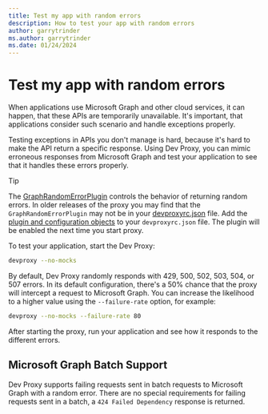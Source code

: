 ```yaml
---
title: Test my app with random errors
description: How to test your app with random errors
author: garrytrinder
ms.author: garrytrinder
ms.date: 01/24/2024
---
```


# Test my app with random errors

When applications use Microsoft Graph and other cloud services, it can happen, that these APIs are temporarily unavailable. It's important, that applications consider such scenario and handle exceptions properly.

Testing exceptions in APIs you don't manage is hard, because it's hard to make the API return a specific response. Using Dev Proxy, you can mimic erroneous responses from Microsoft Graph and test your application to see that it handles these errors properly.

> [!TIP]
> The [GraphRandomErrorPlugin](../technical-reference/GraphRandomErrorPlugin.md) controls the behavior of returning random errors. In older releases of the proxy you may find that the `GraphRandomErrorPlugin` may not be in your [devproxyrc.json](../technical-reference/devproxyrc.md) file. Add the [plugin and configuration objects](../technical-reference/GraphRandomErrorPlugin.md) to your `devproxyrc.json` file. The plugin will be enabled the next time you start proxy.

To test your application, start the Dev Proxy:

```sh
devproxy --no-mocks
```

By default, Dev Proxy randomly responds with 429, 500, 502, 503, 504, or 507 errors. In its default configuration, there's a 50% chance that the proxy will intercept a request to Microsoft Graph. You can increase the likelihood to a higher value using the `--failure-rate` option, for example:

```sh
devproxy --no-mocks --failure-rate 80
```

After starting the proxy, run your application and see how it responds to the different errors.

## Microsoft Graph Batch Support

Dev Proxy supports failing requests sent in batch requests to Microsoft Graph with a random error. There are no special requirements for failing requests sent in a batch, a `424 Failed Dependency` response is returned.
